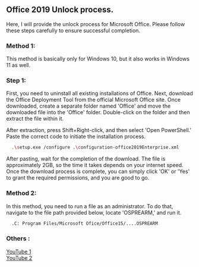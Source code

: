 
## Office 2019 Unlock process.

Here, I will provide the unlock process for Microsoft Office. Please follow these steps carefully to ensure successful completion.

### Method 1:
This method is basically only for Windows 10, but it also works in Windows 11 as well.
### Step 1:
First, you need to uninstall all existing installations of Office. Next, download the Office Deployment Tool from the official Microsoft Office site. Once downloaded, create a separate folder named 'Office' and move the downloaded file into the 'Office' folder. Double-click on the folder and then extract the file within it.

After extraction, press Shift+Right-click, and then select 'Open PowerShell.' Paste the correct code to initiate the installation process.

```bash
  .\setup.exe /configure .\configuration-office2019Enterprise.xml
```
After pasting, wait for the completion of the download. The file is approximately 2GB, so the time it takes depends on your internet speed. Once the download process is complete, you can simply click 'OK' or 'Yes' to grant the required permissions, and you are good to go.

### Method 2:
In this method, you need to run a file as an administrator. To do that, navigate to the file path provided below, locate 'OSPREARM,' and run it.

```bash
  .C: Program Files/Microsoft Ofice/Office15/....OSPREARM
```
### Others :

[YouTube 1](https://www.youtube.com/watch?v=u80roDVx5Lw)\
[YouTube 2](https://www.youtube.com/watch?v=CaESt4O3elg)
